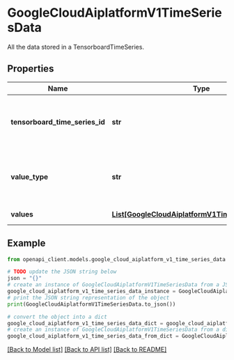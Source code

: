 # GoogleCloudAiplatformV1TimeSeriesData

All the data stored in a TensorboardTimeSeries.

## Properties

Name | Type | Description | Notes
------------ | ------------- | ------------- | -------------
**tensorboard_time_series_id** | **str** | Required. The ID of the TensorboardTimeSeries, which will become the final component of the TensorboardTimeSeries&#39; resource name | [optional] 
**value_type** | **str** | Required. Immutable. The value type of this time series. All the values in this time series data must match this value type. | [optional] 
**values** | [**List[GoogleCloudAiplatformV1TimeSeriesDataPoint]**](GoogleCloudAiplatformV1TimeSeriesDataPoint.md) | Required. Data points in this time series. | [optional] 

## Example

```python
from openapi_client.models.google_cloud_aiplatform_v1_time_series_data import GoogleCloudAiplatformV1TimeSeriesData

# TODO update the JSON string below
json = "{}"
# create an instance of GoogleCloudAiplatformV1TimeSeriesData from a JSON string
google_cloud_aiplatform_v1_time_series_data_instance = GoogleCloudAiplatformV1TimeSeriesData.from_json(json)
# print the JSON string representation of the object
print(GoogleCloudAiplatformV1TimeSeriesData.to_json())

# convert the object into a dict
google_cloud_aiplatform_v1_time_series_data_dict = google_cloud_aiplatform_v1_time_series_data_instance.to_dict()
# create an instance of GoogleCloudAiplatformV1TimeSeriesData from a dict
google_cloud_aiplatform_v1_time_series_data_from_dict = GoogleCloudAiplatformV1TimeSeriesData.from_dict(google_cloud_aiplatform_v1_time_series_data_dict)
```
[[Back to Model list]](../README.md#documentation-for-models) [[Back to API list]](../README.md#documentation-for-api-endpoints) [[Back to README]](../README.md)


